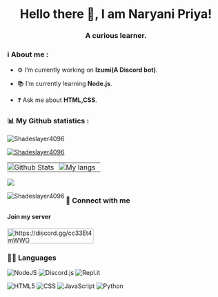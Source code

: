 <h1 align="center">Hello there 👋, I am Naryani Priya!</h1>

<h3 align="center">A curious learner.</h3>
<h3 align="left" >ℹ️ About me :</h3>

- ⚙️ I’m currently working on **Izumi(A Discord bot)**.

- 📚 I’m currently learning **Node.js**.

- ❓ Ask me about **HTML,CSS**.


<h3 align="left"> 📊 My Github statistics :</h3>
  
  
<p align="left"> <img src="https://komarev.com/ghpvc/?username=Shadeslayer4096&label=Profile%20views&color=2c6fdb&style=flat" alt="Shadeslayer4096" /> </p>
  
<p align="left"> <a href="https://github.com/ryo-ma/github-profile-trophy"><img src="https://github-profile-trophy.vercel.app/?username=Shadeslayer4096&column=3&margin-w=12&margin-h=12&theme=darkhub" alt="Shadeslayer4096" /></a> </p>
  

<table>

<tr>

<td align="center" style="padding:0;width:50%;">

<img align="center" style="padding:0;" src="https://github-readme-stats.vercel.app/api?username=Shadeslayer4096&show_icons=true&theme=dark&hide_border=true" alt="Github Stats" />

</td>

<td align="center" style="padding:0;width:50%;"td>

<img align="center" style="padding:0;" src="https://github-readme-stats.vercel.app/api/top-langs/?username=Shadeslayer4096" alt="My langs"/>

</td>

</tr>

</table>
  
<p><img align="left" src="https://activity-graph.herokuapp.com/graph?username=Shadeslayer4096&hide_border=true&theme=darkhub" />
  <br>
  </p>
<p><img align="left" src="https://github-readme-streak-stats.herokuapp.com/?user=Shadeslayer4096&theme=dark" alt="Shadeslayer4096" /></p>



<h3 align="left"> 💬 Connect with me </h3>
<h4 align="left">Join my server</h4>
<p align="left">
<a href="https://discord.gg/c33Et4mWWG" target="blank"><img align="center" src="https://discord.com/api/guilds/819977413743607858/embed.png" alt="https://discord.gg/cc33Et4mWWG" height="35" width="200" /></a>
</p>

<h3 align="left">👩‍💻 Languages</h3>

<p align="left"> <img alt="NodeJS" src="https://img.shields.io/badge/node.js%20-%2343853D.svg?&style=for-the-badge&logo=node.js&logoColor=white"/>

<img alt="Discord.js" src="https://img.shields.io/badge/discord.js%20-4477B8.svg?&style=for-the-badge&logo=javascript&logoColor=%23F7DF1E"/>



<img alt="Repl.it" src="https://img.shields.io/badge/Repl.it%20-%230D101E.svg?&style=for-the-badge&logo=Repl.it&logoColor=white"/>
</div>
<div style="align:left;">
<img alt="HTML5" src="https://img.shields.io/badge/html5%20-%23E34F26.svg?&style=for-the-badge&logo=html5&logoColor=white"/>

<img alt="CSS" src="https://img.shields.io/badge/css%20-%231572B6.svg?&style=for-the-badge&logo=css3&logoColor=white"/>
  
<img alt="JavaScript" src="https://img.shields.io/badge/javascript%20-%23323330.svg?&style=for-the-badge&logo=javascript&logoColor=%23F7DF1E"/>


<img alt="Python" src="https://img.shields.io/badge/python%20-%2314354C.svg?&style=for-the-badge&logo=python&logoColor=white"/>

</div>
<d
